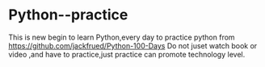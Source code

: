 # Python--practice
This is new begin to learn Python,every day to practice python from https://github.com/jackfrued/Python-100-Days
Do not juset watch book or video ,and have to practice,just practice can promote technology level.
